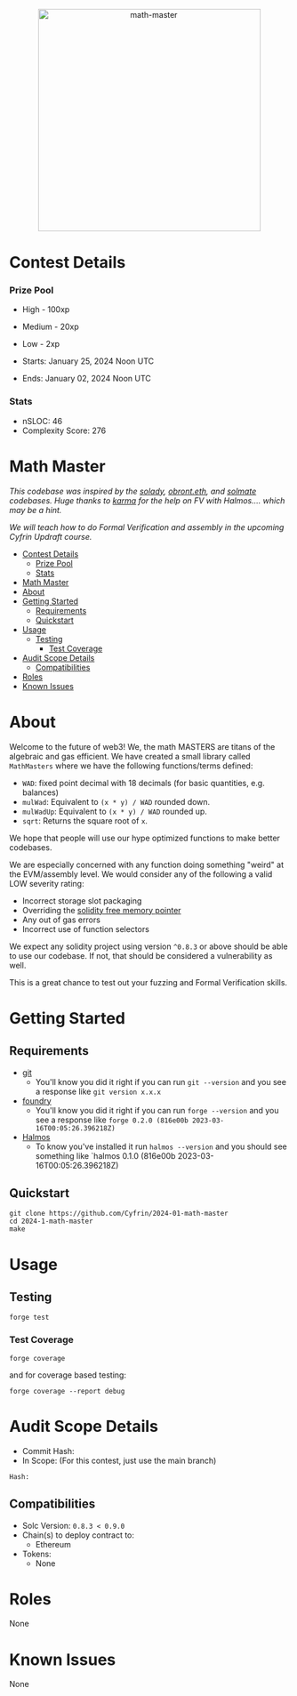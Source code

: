 <p align="center">
<img src="https://res.cloudinary.com/droqoz7lg/image/upload/c_pad,ar_1:1/v1705943138/math-master_ctp4wc.png" width="400" alt="math-master">
<br/>

# Contest Details

### Prize Pool

- High - 100xp
- Medium - 20xp
- Low - 2xp

- Starts: January 25, 2024 Noon UTC
- Ends: January 02, 2024 Noon UTC

### Stats

- nSLOC: 46
- Complexity Score: 276

# Math Master

_This codebase was inspired by the [solady](https://github.com/Vectorized/solady), [obront.eth](https://twitter.com/zachobront), and [solmate](https://github.com/transmissions11/solmate) codebases. Huge thanks to [karma](https://twitter.com/0xkarmacoma) for the help on FV with Halmos.... which may be a hint._

_We will teach how to do Formal Verification and assembly in the upcoming Cyfrin Updraft course._

- [Contest Details](#contest-details)
    - [Prize Pool](#prize-pool)
    - [Stats](#stats)
- [Math Master](#math-master)
- [About](#about)
- [Getting Started](#getting-started)
  - [Requirements](#requirements)
  - [Quickstart](#quickstart)
- [Usage](#usage)
  - [Testing](#testing)
    - [Test Coverage](#test-coverage)
- [Audit Scope Details](#audit-scope-details)
  - [Compatibilities](#compatibilities)
- [Roles](#roles)
- [Known Issues](#known-issues)

# About

Welcome to the future of web3! We, the math MASTERS are titans of the algebraic and gas efficient. We have created a small library called `MathMasters` where we have the following functions/terms defined:

- `WAD`: fixed point decimal with 18 decimals (for basic quantities, e.g. balances)
- `mulWad`: Equivalent to `(x * y) / WAD` rounded down.
- `mulWadUp`: Equivalent to `(x * y) / WAD` rounded up.
- `sqrt`: Returns the square root of `x`.

We hope that people will use our hype optimized functions to make better codebases.

We are especially concerned with any function doing something "weird" at the EVM/assembly level. We would consider any of the following a valid LOW severity rating:

- Incorrect storage slot packaging
- Overriding the [solidity free memory pointer](https://docs.soliditylang.org/en/latest/internals/layout_in_memory.html)
- Any out of gas errors
- Incorrect use of function selectors

We expect any solidity project using version `^0.8.3` or above should be able to use our codebase. If not, that should be considered a vulnerability as well.

This is a great chance to test out your fuzzing and Formal Verification skills.

# Getting Started

## Requirements

- [git](https://git-scm.com/book/en/v2/Getting-Started-Installing-Git)
  - You'll know you did it right if you can run `git --version` and you see a response like `git version x.x.x`
- [foundry](https://getfoundry.sh/)
  - You'll know you did it right if you can run `forge --version` and you see a response like `forge 0.2.0 (816e00b 2023-03-16T00:05:26.396218Z)`
- [Halmos](https://github.com/a16z/halmos)
  - To know you've installed it run `halmos --version` and you should see something like `halmos 0.1.0 (816e00b 2023-03-16T00:05:26.396218Z)

## Quickstart

```
git clone https://github.com/Cyfrin/2024-01-math-master
cd 2024-1-math-master
make
```

# Usage

## Testing

```
forge test
```

### Test Coverage

```
forge coverage
```

and for coverage based testing:

```
forge coverage --report debug
```

# Audit Scope Details

- Commit Hash:
- In Scope:
  (For this contest, just use the main branch)

```
Hash:
```

## Compatibilities

- Solc Version: `0.8.3 < 0.9.0`
- Chain(s) to deploy contract to:
  - Ethereum
- Tokens:
  - None

# Roles

None

# Known Issues

None
